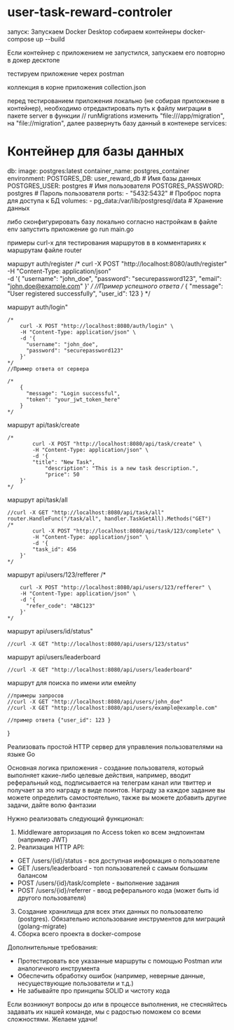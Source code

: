 # user-task-reward-controler

запуск:
Запуcкаем Docker Desktop
собираем контейнеры
docker-compose up --build

Если контейнер с приложением не запустился, запускаем его повторно в докер десктопе

тестируем приложение черех postman

коллекция в корне приложения collection.json

перед тестированием приложения локально (не собирая приложение в контейнер), необходимо отредактировать путь к файлу миграции в пакете server в функции // runMigrations
изменить "file:///app/migration", на "file://migration",
далее развернуть базу данный в контенере services:
  # Контейнер для базы данных
  db:
    image: postgres:latest
    container_name: postgres_container
    environment:
      POSTGRES_DB: user_reward_db               # Имя базы данных
      POSTGRES_USER: postgres                    # Имя пользователя
      POSTGRES_PASSWORD: postgres                 # Пароль пользователя
    ports:
      - "5432:5432"                              # Проброс порта для доступа к БД
    volumes:
      - pg_data:/var/lib/postgresql/data         # Хранение данных

либо сконфигурировать базу локально согласно настройкам в файле env
запустить приложение go run main.go

примеры curl-x для тестирования маршрутов в в комментариях к маршрутам файле router


маршрут auth/register
	/*
			curl -X POST "http://localhost:8080/auth/register" \
			-H "Content-Type: application/json" \
			-d '{
			"username": "john_doe",
				"password": "securepassword123",
				"email": "john.doe@example.com"
		}'
	*/
	//Пример успешного ответа
	/*
		{
		  "message": "User registered successfully",
		  "user_id": 123
		}
	*/
	

маршрут auth/login"

	/*
		curl -X POST "http://localhost:8080/auth/login" \
		-H "Content-Type: application/json" \
		-d '{
		  "username": "john_doe",
		  "password": "securepassword123"
		}'
	*/
	//Пример ответа от сервера

	/*
		{
		  "message": "Login successful",
		  "token": "your_jwt_token_here"
		}
	*/




маршрут api/task/create

	/*
			curl -X POST "http://localhost:8080/api/task/create" \
			-H "Content-Type: application/json" \
			-d '{
			"title": "New Task",
				"description": "This is a new task description.",
				"price": 50
		}'
	*/

маршрут api/task/all

	//curl -X GET "http://localhost:8080/api/task/all"
	router.HandleFunc("/task/all", handler.TaskGetAll).Methods("GET")
	/*
			curl -X POST "http://localhost:8080/api/task/123/complete" \
			-H "Content-Type: application/json" \
			-d '{
			"task_id": 456
		}'
	*/

маршрут api/users/123/refferer
	/*

		curl -X POST "http://localhost:8080/api/users/123/refferer" \
		-H "Content-Type: application/json" \
		-d '{
		  "refer_code": "ABC123"
		}'
	*/

маршрут	api/users/id/status"

	//curl -X GET "http://localhost:8080/api/users/123/status"

маршрут	api/users/leaderboard

	//curl -X GET "http://localhost:8080/api/users/leaderboard"

маршрут для поиска по имени или емейлу

	//примеры запросов
	//curl -X GET "http://localhost:8080/api/users/john_doe"
	//curl -X GET "http://localhost:8080/api/users/example@example.com"

	//пример ответа {"user_id": 123 }
	
}



Реализовать простой HTTP сервер для управления пользователями на языке Go


Основная логика приложения - создание пользователя, который выполняет какие-либо целевые действия, например, вводит реферальный код, подписывается на телеграм канал или твиттер и получает за это награду в виде поинтов. Награду за каждое задание вы можете определить самостоятельно, также вы можете добавить другие задачи, дайте волю фантазии


Нужно реализовать следующий функционал:
1. Middleware авторизация по Access token ко всем эндпоинтам (например JWT)
2. Реализация HTTP API:
* GET /users/{id}/status - вся доступная информация о пользователе
* GET /users/leaderboard - топ пользователей с самым большим балансом
* POST /users/{id}/task/complete - выполнение задания
* POST /users/{id}/referrer - ввод реферального кода (может быть id другого пользователя)
3. Создание хранилища для всех этих данных по пользователю (postgres). Обязательно использование инструментов для миграций (golang-migrate)
4. Сборка всего проекта в docker-compose


Дополнительные требования:
* Протестировать все указанные маршруты с помощью Postman или аналогичного инструмента
* Обеспечить обработку ошибок (например, неверные данные, несуществующие пользователи и т.д.)
* Не забывайте про принципы SOLID и чистоту кода


Если возникнут вопросы до или в процессе выполнения, не стесняйтесь задавать их нашей команде, мы с радостью поможем со всеми сложностями. Желаем удачи!

